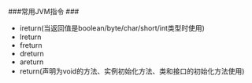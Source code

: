 ###常用JVM指令 ###
- ireturn(当返回值是boolean/byte/char/short/int类型时使用)
- lreturn
- freturn
- dreturn
- areturn
- return(声明为void的方法、实例初始化方法、类和接口的初始化方法使用)